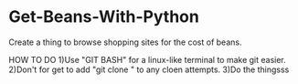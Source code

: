 # Get-Beans-With-Python
Create a thing to browse shopping sites for the cost of beans. 

HOW TO DO
1)Use "GIT BASH" for a linux-like terminal to make git easier. 
2)Don't for get to add "git clone <project address>" to any cloen attempts.
3)Do the thingsss



